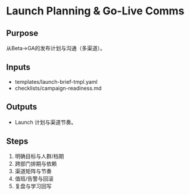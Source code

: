 # Launch Planning & Go-Live Comms

## Purpose

从Beta→GA的发布计划与沟通（多渠道）。

## Inputs

- templates/launch-brief-tmpl.yaml
- checklists/campaign-readiness.md

## Outputs

- Launch 计划与渠道节奏。

## Steps

1. 明确目标与人群/档期
2. 跨部门排期与依赖
3. 渠道矩阵与节奏
4. 值班/告警与回滚
5. 复盘与学习回写
